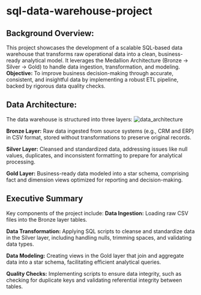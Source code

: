 # sql-data-warehouse-project

## Background Overview:
This project showcases the development of a scalable SQL-based data warehouse that transforms raw operational data into a clean, business-ready analytical model. It leverages the Medallion Architecture (Bronze → Silver → Gold) to handle data ingestion, transformation, and modeling.
**Objective:**
To improve business decision-making through accurate, consistent, and insightful data by implementing a robust ETL pipeline, backed by rigorous data quality checks.


## Data Architecture:
The data warehouse is structured into three layers:
![data_architecture](https://github.com/user-attachments/assets/4176d433-8e32-4817-b00b-bb9afc4f9910)

**Bronze Layer:** 
Raw data ingested from source systems (e.g., CRM and ERP) in CSV format, stored without transformations to preserve original records.

**Silver Layer:** 
Cleansed and standardized data, addressing issues like null values, duplicates, and inconsistent formatting to prepare for analytical processing.

**Gold Layer:**
Business-ready data modeled into a star schema, comprising fact and dimension views optimized for reporting and decision-making.


## Executive Summary
Key components of the project include:
**Data Ingestion:** 
Loading raw CSV files into the Bronze layer tables.

**Data Transformation:** Applying SQL scripts to cleanse and standardize data in the Silver layer, including handling nulls, trimming spaces, and validating data types.

**Data Modeling:**
Creating views in the Gold layer that join and aggregate data into a star schema, facilitating efficient analytical queries.

**Quality Checks:**
Implementing scripts to ensure data integrity, such as checking for duplicate keys and validating referential integrity between tables.
